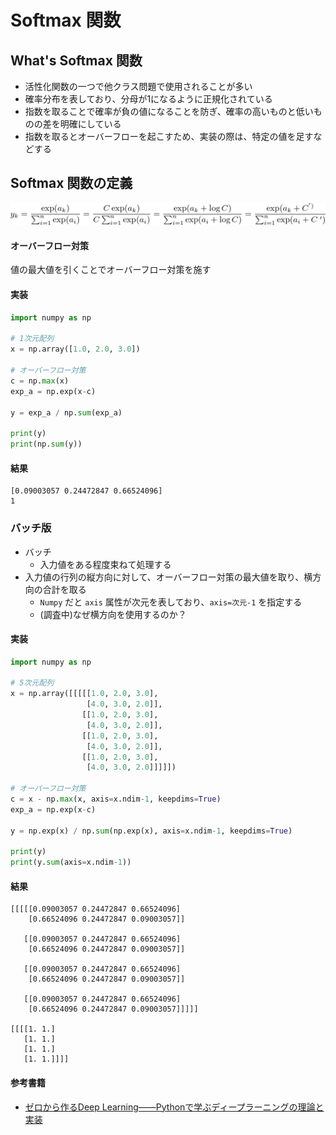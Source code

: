 # Softmax 関数

## What's Softmax 関数
- 活性化関数の一つで他クラス問題で使用されることが多い
- 確率分布を表しており、分母が1になるように正規化されている
- 指数を取ることで確率が負の値になることを防ぎ、確率の高いものと低いものの差を明確にしている
- 指数を取るとオーバーフローを起こすため、実装の際は、特定の値を足すなどする

## Softmax 関数の定義
![sigmoid.png](img/softmax/softmax.png)

#### オーバーフロー対策
値の最大値を引くことでオーバーフロー対策を施す

#### 実装
```py
import numpy as np

# 1次元配列
x = np.array([1.0, 2.0, 3.0])

# オーバーフロー対策
c = np.max(x)
exp_a = np.exp(x-c)

y = exp_a / np.sum(exp_a)

print(y)
print(np.sum(y))
```

#### 結果
```
[0.09003057 0.24472847 0.66524096]
1
```

### バッチ版
- バッチ
  - 入力値をある程度束ねて処理する
- 入力値の行列の縦方向に対して、オーバーフロー対策の最大値を取り、横方向の合計を取る
  - `Numpy` だと `axis` 属性が次元を表しており、`axis=次元-1` を指定する
  - (調査中)なぜ横方向を使用するのか？

#### 実装
```py
import numpy as np

# 5次元配列
x = np.array([[[[[1.0, 2.0, 3.0],
                 [4.0, 3.0, 2.0]],
                [[1.0, 2.0, 3.0],
                 [4.0, 3.0, 2.0]],
                [[1.0, 2.0, 3.0],
                 [4.0, 3.0, 2.0]],
                [[1.0, 2.0, 3.0],
                 [4.0, 3.0, 2.0]]]]])

# オーバーフロー対策
c = x - np.max(x, axis=x.ndim-1, keepdims=True)
exp_a = np.exp(x-c)

y = np.exp(x) / np.sum(np.exp(x), axis=x.ndim-1, keepdims=True)

print(y)
print(y.sum(axis=x.ndim-1))
```

#### 結果
```
[[[[[0.09003057 0.24472847 0.66524096]
    [0.66524096 0.24472847 0.09003057]]

   [[0.09003057 0.24472847 0.66524096]
    [0.66524096 0.24472847 0.09003057]]

   [[0.09003057 0.24472847 0.66524096]
    [0.66524096 0.24472847 0.09003057]]

   [[0.09003057 0.24472847 0.66524096]
    [0.66524096 0.24472847 0.09003057]]]]]

[[[[1. 1.]
   [1. 1.]
   [1. 1.]
   [1. 1.]]]]
```

#### 参考書籍
- [ゼロから作るDeep Learning――Pythonで学ぶディープラーニングの理論と実装](https://www.oreilly.co.jp/books/9784873117584/)
